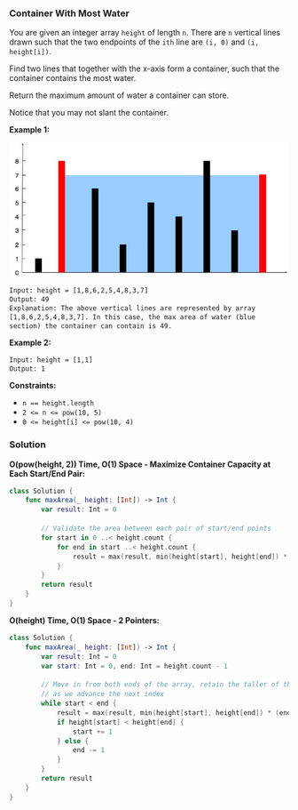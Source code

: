 
### Container With Most Water

You are given an integer array `height` of length `n`. There are `n` vertical lines drawn such that the two endpoints of the `ith` line are `(i, 0)` and `(i, height[i])`.

Find two lines that together with the x-axis form a container, such that the container contains the most water.

Return the maximum amount of water a container can store.

Notice that you may not slant the container.

__Example 1:__

![images/question_11.jpg](../images/question_11.jpg)
```
Input: height = [1,8,6,2,5,4,8,3,7]
Output: 49
Explanation: The above vertical lines are represented by array [1,8,6,2,5,4,8,3,7]. In this case, the max area of water (blue section) the container can contain is 49.
```
__Example 2:__
```
Input: height = [1,1]
Output: 1
```

__Constraints:__
* `n == height.length`
* `2 <= n <= pow(10, 5)`
* `0 <= height[i] <= pow(10, 4)`

### Solution
__O(pow(height, 2)) Time, O(1) Space - Maximize Container Capacity at Each Start/End Pair:__
```Swift
class Solution {
    func maxArea(_ height: [Int]) -> Int {
        var result: Int = 0

        // Validate the area between each pair of start/end points
        for start in 0 ..< height.count {
            for end in start ..< height.count {
                result = max(result, min(height[start], height[end]) * (end - start))
            }
        }
        return result
    }
}
```
__O(height) Time, O(1) Space - 2 Pointers:__
```Swift
class Solution {
    func maxArea(_ height: [Int]) -> Int {
        var result: Int = 0
        var start: Int = 0, end: Int = height.count - 1

        // Move in from both ends of the array, retain the taller of the two endpoints
        // as we advance the next index
        while start < end {
            result = max(result, min(height[start], height[end]) * (end - start))
            if height[start] < height[end] {
                start += 1
            } else {
                end -= 1
            }
        }
        return result
    }
}
```
